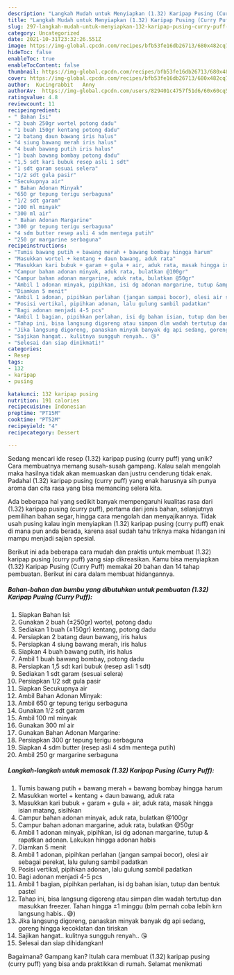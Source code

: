 ```yaml
---
description: "Langkah Mudah untuk Menyiapkan (1.32) Karipap Pusing (Curry Puff), Enak Banget"
title: "Langkah Mudah untuk Menyiapkan (1.32) Karipap Pusing (Curry Puff), Enak Banget"
slug: 297-langkah-mudah-untuk-menyiapkan-132-karipap-pusing-curry-puff-enak-banget
category: Uncategorized
date: 2021-10-31T23:32:26.551Z
image: https://img-global.cpcdn.com/recipes/bfb53fe16db26713/680x482cq70/132-karipap-pusing-curry-puff-foto-resep-utama.jpg
hideToc: false
enableToc: true
enableTocContent: false
thumbnail: https://img-global.cpcdn.com/recipes/bfb53fe16db26713/680x482cq70/132-karipap-pusing-curry-puff-foto-resep-utama.jpg
cover: https://img-global.cpcdn.com/recipes/bfb53fe16db26713/680x482cq70/132-karipap-pusing-curry-puff-foto-resep-utama.jpg
author:  Kucingrabbit   Anny
authorAv:  https://img-global.cpcdn.com/users/829401c4757f51d6/60x60cq50/avatar.jpg
ratingvalue: 4.8
reviewcount: 11
recipeingredient:
- " Bahan Isi"
- "2 buah 250gr wortel potong dadu"
- "1 buah 150gr kentang potong dadu"
- "2 batang daun bawang iris halus"
- "4 siung bawang merah iris halus"
- "4 buah bawang putih iris halus"
- "1 buah bawang bombay potong dadu"
- "1,5 sdt kari bubuk resep asli 1 sdt"
- "1 sdt garam sesuai selera"
- "1/2 sdt gula pasir"
- "Secukupnya air"
- " Bahan Adonan Minyak"
- "650 gr tepung terigu serbaguna"
- "1/2 sdt garam"
- "100 ml minyak"
- "300 ml air"
- " Bahan Adonan Margarine"
- "300 gr tepung terigu serbaguna"
- "4 sdm butter resep asli 4 sdm mentega putih"
- "250 gr margarine serbaguna"
recipeinstructions:
- "Tumis bawang putih + bawang merah + bawang bombay hingga harum"
- "Masukkan wortel + kentang + daun bawang, aduk rata"
- "Masukkan kari bubuk + garam + gula + air, aduk rata, masak hingga isian matang, sisihkan"
- "Campur bahan adonan minyak, aduk rata, bulatkan @100gr"
- "Campur bahan adonan margarine, aduk rata, bulatkan @50gr"
- "Ambil 1 adonan minyak, pipihkan, isi dg adonan margarine, tutup &amp; rapatkan adonan. Lakukan hingga adonan habis"
- "Diamkan 5 menit"
- "Ambil 1 adonan, pipihkan perlahan (jangan sampai bocor), olesi air sebagai perekat, lalu gulung sambil padatkan"
- "Posisi vertikal, pipihkan adonan, lalu gulung sambil padatkan"
- "Bagi adonan menjadi 4-5 pcs"
- "Ambil 1 bagian, pipihkan perlahan, isi dg bahan isian, tutup dan bentuk pastel"
- "Tahap ini, bisa langsung digoreng atau simpan dlm wadah tertutup dan masukkan freezer. Tahan hingga ±1 minggu (blm pernah coba lebih krn langsung habis.. 😅)"
- "Jika langsung digoreng, panaskan minyak banyak dg api sedang, goreng hingga kecoklatan dan tiriskan"
- "Sajikan hangat.. kulitnya sungguh renyah.. 😘"
- "Selesai dan siap dinikmati!"
categories:
- Resep
tags:
- 132
- karipap
- pusing

katakunci: 132 karipap pusing 
nutrition: 191 calories
recipecuisine: Indonesian
preptime: "PT15M"
cooktime: "PT52M"
recipeyield: "4"
recipecategory: Dessert

---
```



Sedang mencari ide resep (1.32) karipap pusing (curry puff) yang unik? Cara membuatnya memang susah-susah gampang. Kalau salah mengolah maka hasilnya tidak akan memuaskan dan justru cenderung tidak enak. Padahal (1.32) karipap pusing (curry puff) yang enak harusnya sih punya aroma dan cita rasa yang bisa memancing selera kita.


Ada beberapa hal yang sedikit banyak mempengaruhi kualitas rasa dari (1.32) karipap pusing (curry puff), pertama dari jenis bahan, selanjutnya pemilihan bahan segar, hingga cara mengolah dan menyajikannya. Tidak usah pusing kalau ingin menyiapkan (1.32) karipap pusing (curry puff) enak di mana pun anda berada, karena asal sudah tahu triknya maka hidangan ini mampu menjadi sajian spesial.




Berikut ini ada beberapa cara mudah dan praktis untuk membuat (1.32) karipap pusing (curry puff) yang siap dikreasikan. Kamu bisa menyiapkan (1.32) Karipap Pusing (Curry Puff) memakai 20 bahan dan 14 tahap pembuatan. Berikut ini cara dalam membuat hidangannya.

<!--inarticleads1-->

##### Bahan-bahan dan bumbu yang dibutuhkan untuk pembuatan (1.32) Karipap Pusing (Curry Puff):

1. Siapkan  Bahan Isi:
1. Gunakan 2 buah (±250gr) wortel, potong dadu
1. Sediakan 1 buah (±150gr) kentang, potong dadu
1. Persiapkan 2 batang daun bawang, iris halus
1. Persiapkan 4 siung bawang merah, iris halus
1. Siapkan 4 buah bawang putih, iris halus
1. Ambil 1 buah bawang bombay, potong dadu
1. Persiapkan 1,5 sdt kari bubuk (resep asli 1 sdt)
1. Sediakan 1 sdt garam (sesuai selera)
1. Persiapkan 1/2 sdt gula pasir
1. Siapkan Secukupnya air
1. Ambil  Bahan Adonan Minyak:
1. Ambil 650 gr tepung terigu serbaguna
1. Gunakan 1/2 sdt garam
1. Ambil 100 ml minyak
1. Gunakan 300 ml air
1. Gunakan  Bahan Adonan Margarine:
1. Persiapkan 300 gr tepung terigu serbaguna
1. Siapkan 4 sdm butter (resep asli 4 sdm mentega putih)
1. Ambil 250 gr margarine serbaguna




<!--inarticleads2-->

##### Langkah-langkah untuk memasak (1.32) Karipap Pusing (Curry Puff):

1. Tumis bawang putih + bawang merah + bawang bombay hingga harum
1. Masukkan wortel + kentang + daun bawang, aduk rata
1. Masukkan kari bubuk + garam + gula + air, aduk rata, masak hingga isian matang, sisihkan
1. Campur bahan adonan minyak, aduk rata, bulatkan @100gr
1. Campur bahan adonan margarine, aduk rata, bulatkan @50gr
1. Ambil 1 adonan minyak, pipihkan, isi dg adonan margarine, tutup &amp; rapatkan adonan. Lakukan hingga adonan habis
1. Diamkan 5 menit
1. Ambil 1 adonan, pipihkan perlahan (jangan sampai bocor), olesi air sebagai perekat, lalu gulung sambil padatkan
1. Posisi vertikal, pipihkan adonan, lalu gulung sambil padatkan
1. Bagi adonan menjadi 4-5 pcs
1. Ambil 1 bagian, pipihkan perlahan, isi dg bahan isian, tutup dan bentuk pastel
1. Tahap ini, bisa langsung digoreng atau simpan dlm wadah tertutup dan masukkan freezer. Tahan hingga ±1 minggu (blm pernah coba lebih krn langsung habis.. 😅)
1. Jika langsung digoreng, panaskan minyak banyak dg api sedang, goreng hingga kecoklatan dan tiriskan
1. Sajikan hangat.. kulitnya sungguh renyah.. 😘
1. Selesai dan siap dihidangkan!



Bagaimana? Gampang kan? Itulah cara membuat (1.32) karipap pusing (curry puff) yang bisa anda praktikkan di rumah. Selamat menikmati
